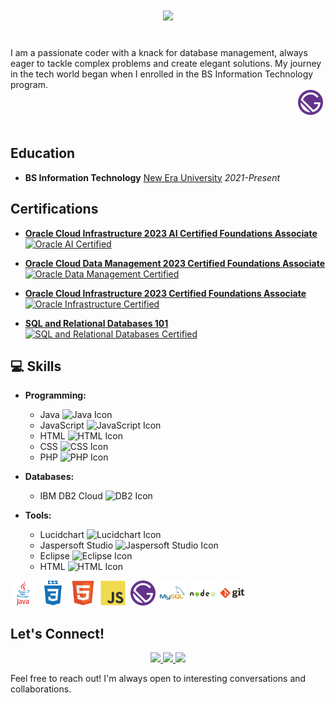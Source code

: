 
<h1 align="center"><img src="https://readme-typing-svg.herokuapp.com/?font=Righteous&size=35&center=true&vCenter=true&width=500&height=70&duration=4000&lines=Hi+There!+👋;+I'm+Patrick+Reyes!;" /></h1>

<br>
<div align="left">
I am a passionate coder with a knack for database management, always eager to tackle complex problems and create elegant solutions. My journey in the tech world began when I enrolled in the BS Information Technology program.
  <div align="right">
      <img src="https://github.com/devicons/devicon/blob/master/icons/gatsby/gatsby-original.svg" title="Gatsby"  alt="Gatsby" width="40" height="40"/>&nbsp;
  </div>
</div>
<br>

## Education

- **BS Information Technology**
  [New Era University](https://www.neu.edu.ph/)
  *2021-Present*

## Certifications

- [**Oracle Cloud Infrastructure 2023 AI Certified Foundations Associate**](https://catalog-education.oracle.com/pls/certview/sharebadge?id=60E8C74A5A91D820CCD8649811F4C9011192EEEB4A57231FEF721CAD0C5662FD&fbclid=IwAR3pk5DpcBa0ILDoe2sO1Q3NzmLi5_znDqrXHD6S1ToPmkmMaNPNVJ33CiQ)
  [![Oracle AI Certified](https://img.shields.io/badge/Oracle-AI_Certified-orange)](https://catalog-education.oracle.com/pls/certview/sharebadge?id=60E8C74A5A91D820CCD8649811F4C9011192EEEB4A57231FEF721CAD0C5662FD&fbclid=IwAR3pk5DpcBa0ILDoe2sO1Q3NzmLi5_znDqrXHD6S1ToPmkmMaNPNVJ33CiQ)


- [**Oracle Cloud Data Management 2023 Certified Foundations Associate**](https://catalog-education.oracle.com/pls/certview/sharebadge?id=502A4682B3C80A8DB8D86FBBF285A5B9DD8A6DA590BD16E1606DF9F58E321DAB&fbclid=IwAR27wtdjW0QbgJOugslrdx4RWtoAfJr4WaIY2ImG4A2dkj58c9C33tGjJ_Q)
  [![Oracle Data Management Certified](https://img.shields.io/badge/Oracle-Data_Management_Certified-brightgreen)](https://catalog-education.oracle.com/pls/certview/sharebadge?id=502A4682B3C80A8DB8D86FBBF285A5B9DD8A6DA590BD16E1606DF9F58E321DAB&fbclid=IwAR27wtdjW0QbgJOugslrdx4RWtoAfJr4WaIY2ImG4A2dkj58c9C33tGjJ_Q)

- [**Oracle Cloud Infrastructure 2023 Certified Foundations Associate**](https://catalog-education.oracle.com/pls/certview/sharebadge?id=CB9C60D7A536E89604022960C2F578637C56A669C51F118752BD8D217CA92D95&fbclid=IwAR1SO489pwfJxLbPCQVp3kfsfDIP438HGXbosFnnL9yyDk3tV8Zl16L-ql4)
  [![Oracle Infrastructure Certified](https://img.shields.io/badge/Oracle-Infrastructure_Certified-blue)](https://catalog-education.oracle.com/pls/certview/sharebadge?id=CB9C60D7A536E89604022960C2F578637C56A669C51F118752BD8D217CA92D95&fbclid=IwAR1SO489pwfJxLbPCQVp3kfsfDIP438HGXbosFnnL9yyDk3tV8Zl16L-ql4)

- [**SQL and Relational Databases 101**](https://courses.cognitiveclass.ai/certificates/0105bb4e05e541edb01b76151a7bfe61)
  [![SQL and Relational Databases Certified](https://img.shields.io/badge/SQL_and_Relational_Databases-Certified-red)](https://courses.cognitiveclass.ai/certificates/0105bb4e05e541edb01b76151a7bfe61)


## 💻 Skills

- **Programming:**
  - Java ![Java Icon](https://img.shields.io/badge/-Java-red?logo=java)
  - JavaScript ![JavaScript Icon](https://img.shields.io/badge/-JavaScript-yellow?logo=javascript)
  - HTML ![HTML Icon](https://img.shields.io/badge/-HTML-orange?logo=html5)
  - CSS ![CSS Icon](https://img.shields.io/badge/-CSS-blue?logo=css3)
  - PHP ![PHP Icon](https://img.shields.io/badge/-PHP-purple?logo=php)
 

- **Databases:**
  - IBM DB2 Cloud ![DB2 Icon](https://img.shields.io/badge/-DB2-blue?logo=ibm)

- **Tools:**
  - Lucidchart ![Lucidchart Icon](https://img.shields.io/badge/-Lucidchart-blue?logo=lucidchart)
  - Jaspersoft Studio ![Jaspersoft Studio Icon](https://img.shields.io/badge/-Jaspersoft_Studio-green?logo=jaspersoft)
  - Eclipse ![Eclipse Icon](https://img.shields.io/badge/-Eclipse-purple?logo=eclipse)
  - HTML ![HTML Icon](https://img.shields.io/badge/-HTML-orange?logo=html5)

<div>
  <img src="https://github.com/devicons/devicon/blob/master/icons/java/java-original-wordmark.svg" title="Java" alt="Java" width="40" height="40"/>&nbsp;
  <img src="https://github.com/devicons/devicon/blob/master/icons/css3/css3-plain-wordmark.svg"  title="CSS3" alt="CSS" width="40" height="40"/>&nbsp;
  <img src="https://github.com/devicons/devicon/blob/master/icons/html5/html5-original.svg" title="HTML5" alt="HTML" width="40" height="40"/>&nbsp;
  <img src="https://github.com/devicons/devicon/blob/master/icons/javascript/javascript-original.svg" title="JavaScript" alt="JavaScript" width="40" height="40"/>&nbsp;
  <img src="https://github.com/devicons/devicon/blob/master/icons/gatsby/gatsby-original.svg" title="Gatsby"  alt="Gatsby" width="40" height="40"/>&nbsp;
  <img src="https://github.com/devicons/devicon/blob/master/icons/mysql/mysql-original-wordmark.svg" title="MySQL"  alt="MySQL" width="40" height="40"/>&nbsp;
  <img src="https://github.com/devicons/devicon/blob/master/icons/nodejs/nodejs-original-wordmark.svg" title="NodeJS" alt="NodeJS" width="40" height="40"/>&nbsp;
  <img src="https://github.com/devicons/devicon/blob/master/icons/git/git-original-wordmark.svg" title="Git" **alt="Git" width="40" height="40"/>
</div>



## Let's Connect!

<div align="center"> 
  <a href="patrickbayawak258@gmail.com">
    <img src="https://img.shields.io/badge/Gmail-333333?style=for-the-badge&logo=gmail&logoColor=red" />
  </a>
  <a href="facebook.com/pyke69420" target="_blank">
    <img src="https://img.shields.io/badge/Facebook-1877F2?style=for-the-badge&logo=facebook&logoColor=white" />
  </a>
  <a href="https://geoxylitis.github.io" target="_blank">
     <img src="https://img.shields.io/badge/Portfolio-FF5722?style=for-the-badge&logo=todoist&logoColor=white" target="_blank" /> <!-- sqlite, safari, google-chrome are other good icon options -->
  </a>
</div>

Feel free to reach out! I'm always open to interesting conversations and collaborations.
